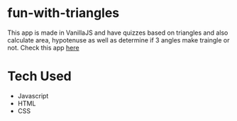 # fun-with-triangles

This app is made in VanillaJS and have quizzes based on triangles and also calculate area, hypotenuse as well as determine if 3 angles make traingle or not.
Check this app [here](https://traingles-fun-9ed875.netlify.app/)

# Tech Used

- Javascript
- HTML
- CSS
